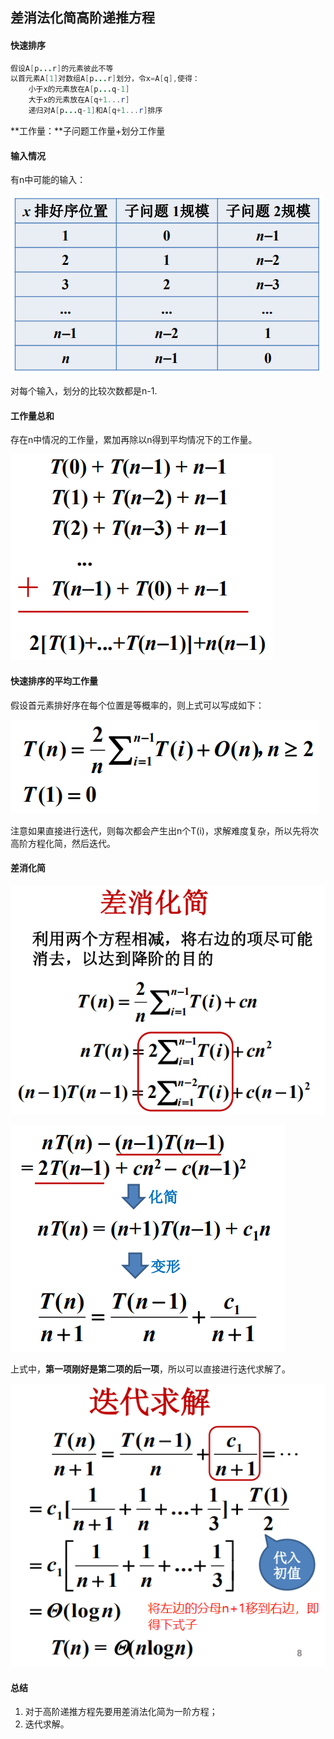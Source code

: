 ## 差消法化简高阶递推方程

#### 快速排序

```java
假设A[p...r]的元素彼此不等
以首元素A[1]对数组A[p...r]划分，令x=A[q],使得：
	小于x的元素放在A[p...q-1]
	大于x的元素放在A[q+1...r]
	递归对A[p...q-1]和A[q+1...r]排序
```

**工作量：**子问题工作量+划分工作量

#### 输入情况

有n中可能的输入：

![](images/input.png)

对每个输入，划分的比较次数都是n-1.

#### 工作量总和

存在n中情况的工作量，累加再除以n得到平均情况下的工作量。

![](images/workload.png)

#### 快速排序的平均工作量

假设首元素排好序在每个位置是等概率的，则上式可以写成如下：

![](images/eq1.png)

注意如果直接进行迭代，则每次都会产生出n个T(i)，求解难度复杂，所以先将次高阶方程化简，然后迭代。

#### 差消化简

![](images/mv1.png)

![](images/mv2.png)

上式中，**第一项刚好是第二项的后一项**，所以可以直接进行迭代求解了。

![](images/iter.png)

#### 总结

1. 对于高阶递推方程先要用差消法化简为一阶方程；
2. 迭代求解。